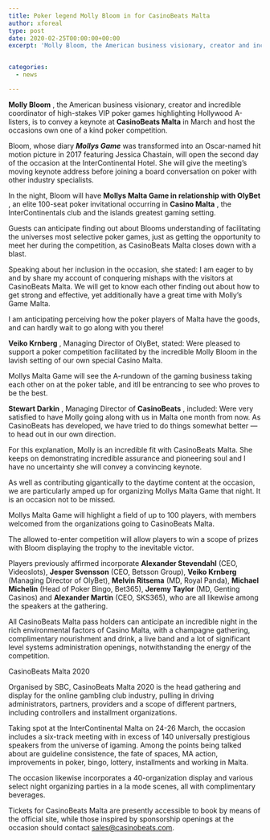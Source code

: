 ```yaml
---
title: Poker legend Molly Bloom in for CasinoBeats Malta
author: xforeal 
type: post
date: 2020-02-25T00:00:00+00:00
excerpt: 'Molly Bloom, the American business visionary, creator and incredible coordinator of high-stakes VIP poker games highlighting Hollywood A-listers, is to convey a keynote at CasinoBeats Malta in March and host the occasions own special poker tournament '


categories:
  - news

---
```

**Molly Bloom** , the American business visionary, creator and incredible coordinator of high-stakes VIP poker games highlighting Hollywood A-listers, is to convey a keynote at **CasinoBeats Malta** in March and host the occasions own one of a kind poker competition. 

Bloom, whose diary **_Mollys Game_** was transformed into an Oscar-named hit motion picture in 2017 featuring Jessica Chastain, will open the second day of the occasion at the InterContinental Hotel. She will give the meeting&#8217;s moving keynote address before joining a board conversation on poker with other industry specialists. 

In the night, Bloom will have **Mollys Malta Game in relationship with OlyBet** , an elite 100-seat poker invitational occurring in **Casino Malta** , the InterContinentals club and the islands greatest gaming setting. 

Guests can anticipate finding out about Blooms understanding of facilitating the universes most selective poker games, just as getting the opportunity to meet her during the competition, as CasinoBeats Malta closes down with a blast. 

Speaking about her inclusion in the occasion, she stated: I am eager to by and by share my account of conquering mishaps with the visitors at CasinoBeats Malta. We will get to know each other finding out about how to get strong and effective, yet additionally have a great time with Molly&#8217;s Game Malta. 

I am anticipating perceiving how the poker players of Malta have the goods, and can hardly wait to go along with you there! 

**Veiko Krnberg** , Managing Director of OlyBet, stated: Were pleased to support a poker competition facilitated by the incredible Molly Bloom in the lavish setting of our own special Casino Malta. 

Mollys Malta Game will see the A-rundown of the gaming business taking each other on at the poker table, and itll be entrancing to see who proves to be the best. 

**Stewart Darkin** , Managing Director of **CasinoBeats** , included: Were very satisfied to have Molly going along with us in Malta one month from now. As CasinoBeats has developed, we have tried to do things somewhat better &#8212; to head out in our own direction. 

For this explanation, Molly is an incredible fit with CasinoBeats Malta. She keeps on demonstrating incredible assurance and pioneering soul and I have no uncertainty she will convey a convincing keynote. 

As well as contributing gigantically to the daytime content at the occasion, we are particularly amped up for organizing Mollys Malta Game that night. It is an occasion not to be missed. 

Mollys Malta Game will highlight a field of up to 100 players, with members welcomed from the organizations going to CasinoBeats Malta. 

The allowed to-enter competition will allow players to win a scope of prizes with Bloom displaying the trophy to the inevitable victor. 

Players previously affirmed incorporate **Alexander Stevendahl** (CEO, Videoslots), **Jesper Svensson** (CEO, Betsson Group), **Veiko Krnberg** (Managing Director of OlyBet), **Melvin Ritsema** (MD, Royal Panda), **Michael Michelin** (Head of Poker Bingo, Bet365), **Jeremy Taylor** (MD, Genting Casinos) and **Alexander Martin** (CEO, SKS365), who are all likewise among the speakers at the gathering. 

All CasinoBeats Malta pass holders can anticipate an incredible night in the rich environmental factors of Casino Malta, with a champagne gathering, complimentary nourishment and drink, a live band and a lot of significant level systems administration openings, notwithstanding the energy of the competition. 

CasinoBeats Malta 2020 

Organised by SBC, CasinoBeats Malta 2020 is the head gathering and display for the online gambling club industry, pulling in driving administrators, partners, providers and a scope of different partners, including controllers and installment organizations. 

Taking spot at the InterContinental Malta on 24-26 March, the occasion includes a six-track meeting with in excess of 140 universally prestigious speakers from the universe of igaming. Among the points being talked about are guideline consistence, the fate of spaces, MA action, improvements in poker, bingo, lottery, installments and working in Malta. 

The occasion likewise incorporates a 40-organization display and various select night organizing parties in a la mode scenes, all with complimentary beverages. 

Tickets for CasinoBeats Malta are presently accessible to book by means of the official site, while those inspired by sponsorship openings at the occasion should contact sales@casinobeats.com.